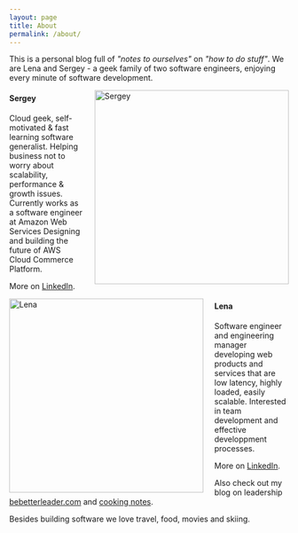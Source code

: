 ```yaml
---
layout: page
title: About
permalink: /about/
---
```

This is a personal blog full of _"notes to ourselves"_ on _"how to do stuff"_. We are Lena and Sergey - a geek family of two software engineers, enjoying every minute of software development.   

<img src="{{ site.baseurl }}/img/sergey.jpg" alt="Sergey" style="float:right; margin-left: 20px; margin-bottom: 25px; width:350px" />

#### Sergey
Cloud geek, self-motivated & fast learning software generalist. Helping business not to worry about scalability, performance & growth issues. Currently works as a software engineer at Amazon Web Services Designing and building the future of AWS Cloud Commerce Platform.

More on [LinkedIn](http://www.linkedin.com/in/sergejus).



<img src="{{ site.baseurl }}/img/lena.jpg" alt="Lena" style="float:left; margin-right: 20px; width:350px" />

#### Lena
Software engineer and engineering manager developing web products and services that are low latency, highly loaded, easily scalable. Interested in team development and effective developpment processes.

More on [LinkedIn](https://www.linkedin.com/in/jelenabarinova). 

Also check out my blog on leadership [bebetterleader.com](http://bebetterleader.com) and [cooking notes](http://lenacooking.com).


Besides building software we love travel, food, movies and skiing.